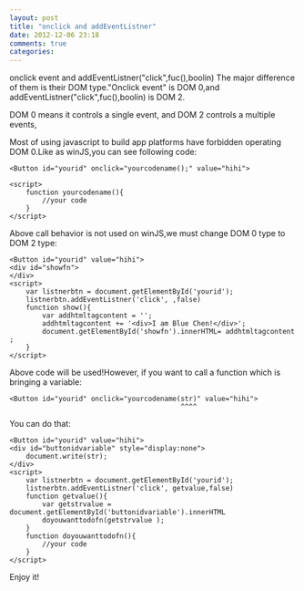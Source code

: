 ```yaml
---
layout: post
title: "onclick and addEventListner"
date: 2012-12-06 23:18
comments: true
categories: 
---
```



onclick event and addEventListner("click",fuc(),boolin)
The major difference of them is their DOM type."Onclick event" is DOM 0,and addEventListner("click",fuc(),boolin) is DOM 2.

DOM 0 means it controls a single event, and DOM 2 controls a multiple events,


Most of using javascript to build app platforms have forbidden operating DOM 0.Like as winJS,you can see following code:

	<Button id="yourid" onclick="yourcodename();" value="hihi">

	<script>
		function yourcodename(){
			//your code
		}
	</script>

Above call behavior is not used on winJS,we must change DOM 0 type to DOM 2 type:

	<Button id="yourid" value="hihi">
	<div id="showfn">
	</div>
	<script>
		var listnerbtn = document.getElementById('yourid');
		listnerbtn.addEventListner('click', ,false)
		function show(){
			var addhtmltagcontent = '';
			addhtmltagcontent += '<div>I am Blue Chen!</div>';
			document.getElementById('showfn').innerHTML= addhtmltagcontent ;
		}
	</script>

Above code will be used!However, if you want to call a function which is bringing a variable:

		
	<Button id="yourid" onclick="yourcodename(str)" value="hihi">
											  ^^^^
You can do that:

	<Button id="yourid" value="hihi">
	<div id="buttonidvariable" style="display:none">
		document.write(str);
	</div>
	<script>
		var listnerbtn = document.getElementById('yourid');
		listnerbtn.addEventListner('click', getvalue,false)
		function getvalue(){
			var getstrvalue = document.getElementById('buttonidvariable').innerHTML
			doyouwanttodofn(getstrvalue );
		}
		function doyouwanttodofn(){
			//your code
		}
	</script>

Enjoy it!